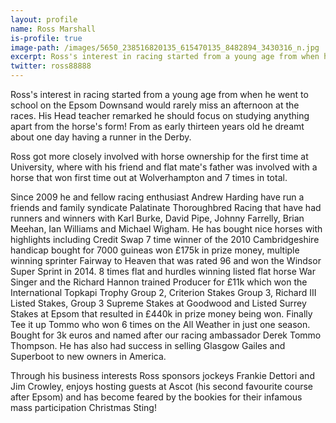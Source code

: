 ```yaml
---
layout: profile
name: Ross Marshall
is-profile: true
image-path: /images/5650_238516820135_615470135_8482894_3430316_n.jpg
excerpt: Ross's interest in racing started from a young age from when he went to school on the Epsom Downsand would rarely miss an afternoon at the races. His Head teacher remarked he should focus on studying anything apart from the horse's form! From as early thirteen years old he dreamt about one day having a runner in the Derby.
twitter: ross88888
---
```



Ross's interest in racing started from a young age from when he went to school on the Epsom Downsand would rarely miss an afternoon at the races. His Head teacher remarked he should focus on studying anything apart from the horse's form! From as early thirteen years old he dreamt about one day having a runner in the Derby.

Ross got more closely involved with horse ownership for the first time at University, where with his friend and flat mate's father was involved with a horse that won first time out at Wolverhampton and 7 times in total.

Since 2009 he and fellow racing enthusiast Andrew Harding have run a friends and family syndicate Palatinate Thoroughbred Racing that have had runners and winners with Karl Burke, David Pipe,  Johnny Farrelly, Brian Meehan, Ian Williams and Michael Wigham. He has bought nice horses with highlights including Credit Swap 7 time winner of the 2010 Cambridgeshire handicap bought for 7000 guineas won £175k in prize money, multiple winning sprinter Fairway to Heaven that was rated 96 and won the Windsor Super Sprint in 2014. 8 times flat and hurdles winning listed flat horse War Singer and the Richard Hannon trained Producer for £11k which won the International Topkapi Trophy Group 2, Criterion Stakes Group 3, Richard III Listed Stakes, Group 3 Supreme Stakes at Goodwood and Listed Surrey Stakes at Epsom that resulted in £440k in prize money being won. Finally  Tee it up Tommo who won 6 times on the All Weather in just one season. Bought for 3k euros and named after our racing ambassador Derek Tommo Thompson. He has also had success in selling Glasgow Gailes and Superboot to new owners in America.

Through his business interests Ross sponsors jockeys Frankie Dettori and Jim Crowley, enjoys hosting guests at Ascot (his second favourite course after Epsom) and has become feared by the bookies for their infamous mass participation Christmas Sting!
